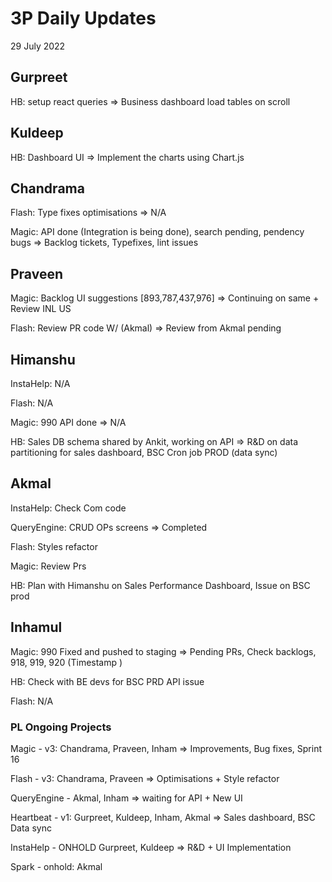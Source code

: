 # 3P Daily Updates
29 July 2022

## Gurpreet
HB: setup react queries => Business dashboard load tables on scroll 

## Kuldeep
HB: Dashboard UI => Implement the charts using Chart.js

## Chandrama
Flash: Type fixes optimisations => N/A

Magic: API done (Integration is being done), search pending, pendency bugs => Backlog tickets, Typefixes, lint issues 

## Praveen
Magic: Backlog UI suggestions [893,787,437,976] => Continuing on same + Review INL US 

Flash: Review PR code W/ (Akmal) => Review from Akmal pending 

## Himanshu
InstaHelp: N/A

Flash: N/A

Magic: 990 API done => N/A

HB: Sales DB schema shared by Ankit, working on API => R&D on data partitioning for sales dashboard, BSC Cron job PROD (data sync)

## Akmal
InstaHelp: Check Com code

QueryEngine: CRUD OPs screens => Completed

Flash: Styles refactor

Magic: Review Prs

HB: Plan with Himanshu on Sales Performance Dashboard, Issue on BSC prod


## Inhamul
Magic: 990 Fixed and pushed to staging => Pending PRs, Check backlogs, 918, 919, 920 (Timestamp )

HB: Check with BE devs for BSC PRD API issue

Flash: N/A

### PL Ongoing Projects
Magic - v3: Chandrama, Praveen, Inham => Improvements, Bug fixes, Sprint 16 

Flash - v3: Chandrama, Praveen => Optimisations + Style refactor

QueryEngine - Akmal, Inham => waiting for API + New UI

Heartbeat - v1: Gurpreet, Kuldeep, Inham, Akmal => Sales dashboard, BSC Data sync

InstaHelp - ONHOLD Gurpreet, Kuldeep => R&D + UI Implementation

Spark - onhold: Akmal
